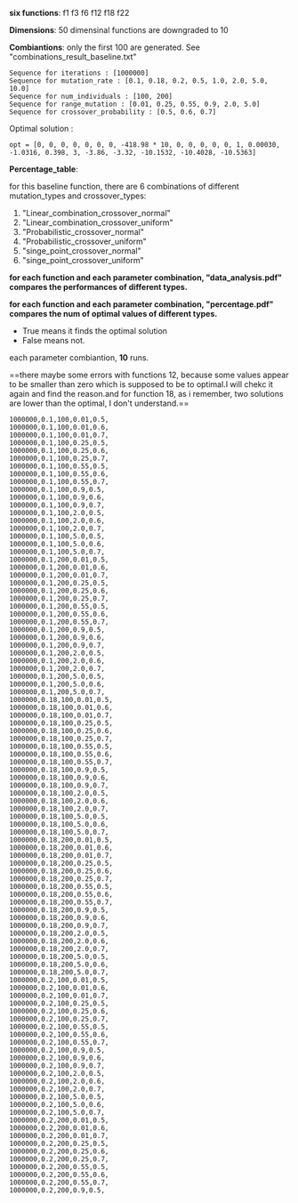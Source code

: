 **six functions**: f1 f3 f6 f12 f18 f22

**Dimensions**: 50 dimensinal functions are downgraded to 10

**Combiantions**: only the first 100 are generated. See "combinations_result_baseline.txt"

```
Sequence for iterations : [1000000]
Sequence for mutation_rate : [0.1, 0.18, 0.2, 0.5, 1.0, 2.0, 5.0, 10.0]
Sequence for num_individuals : [100, 200]
Sequence for range_mutation : [0.01, 0.25, 0.55, 0.9, 2.0, 5.0]
Sequence for crossover_probability : [0.5, 0.6, 0.7]
```

Optimal solution :

```
opt = [0, 0, 0, 0, 0, 0, 0, -418.98 * 10, 0, 0, 0, 0, 0, 1, 0.00030, -1.0316, 0.398, 3, -3.86, -3.32, -10.1532, -10.4028, -10.5363]
```

**Percentage_table**:

for this baseline function, there are 6 combinations of different mutation_types and crossover_types:

1. "Linear_combination_crossover_normal" 
2. "Linear_combination_crossover_uniform"
3. "Probabilistic_crossover_normal"
4. "Probabilistic_crossover_uniform"
5. "singe_point_crossover_normal"
6. "singe_point_crossover_uniform"

**for each function and each parameter combination, "data_analysis.pdf" compares the performances of different types.**

**for each function and each parameter combination, "percentage.pdf" compares the num of optimal values of different types.**

- True means it finds the optimal solution
- False means not.

each parameter combiantion, **10** runs.

==there maybe some errors with functions 12, because some values appear to be smaller than zero which is supposed to be to optimal.I will chekc it again and find the reason.and for function 18, as i remember, two solutions are lower than the optimal, I don't understand.==

```
1000000,0.1,100,0.01,0.5,
1000000,0.1,100,0.01,0.6,
1000000,0.1,100,0.01,0.7,
1000000,0.1,100,0.25,0.5,
1000000,0.1,100,0.25,0.6,
1000000,0.1,100,0.25,0.7,
1000000,0.1,100,0.55,0.5,
1000000,0.1,100,0.55,0.6,
1000000,0.1,100,0.55,0.7,
1000000,0.1,100,0.9,0.5,
1000000,0.1,100,0.9,0.6,
1000000,0.1,100,0.9,0.7,
1000000,0.1,100,2.0,0.5,
1000000,0.1,100,2.0,0.6,
1000000,0.1,100,2.0,0.7,
1000000,0.1,100,5.0,0.5,
1000000,0.1,100,5.0,0.6,
1000000,0.1,100,5.0,0.7,
1000000,0.1,200,0.01,0.5,
1000000,0.1,200,0.01,0.6,
1000000,0.1,200,0.01,0.7,
1000000,0.1,200,0.25,0.5,
1000000,0.1,200,0.25,0.6,
1000000,0.1,200,0.25,0.7,
1000000,0.1,200,0.55,0.5,
1000000,0.1,200,0.55,0.6,
1000000,0.1,200,0.55,0.7,
1000000,0.1,200,0.9,0.5,
1000000,0.1,200,0.9,0.6,
1000000,0.1,200,0.9,0.7,
1000000,0.1,200,2.0,0.5,
1000000,0.1,200,2.0,0.6,
1000000,0.1,200,2.0,0.7,
1000000,0.1,200,5.0,0.5,
1000000,0.1,200,5.0,0.6,
1000000,0.1,200,5.0,0.7,
1000000,0.18,100,0.01,0.5,
1000000,0.18,100,0.01,0.6,
1000000,0.18,100,0.01,0.7,
1000000,0.18,100,0.25,0.5,
1000000,0.18,100,0.25,0.6,
1000000,0.18,100,0.25,0.7,
1000000,0.18,100,0.55,0.5,
1000000,0.18,100,0.55,0.6,
1000000,0.18,100,0.55,0.7,
1000000,0.18,100,0.9,0.5,
1000000,0.18,100,0.9,0.6,
1000000,0.18,100,0.9,0.7,
1000000,0.18,100,2.0,0.5,
1000000,0.18,100,2.0,0.6,
1000000,0.18,100,2.0,0.7,
1000000,0.18,100,5.0,0.5,
1000000,0.18,100,5.0,0.6,
1000000,0.18,100,5.0,0.7,
1000000,0.18,200,0.01,0.5,
1000000,0.18,200,0.01,0.6,
1000000,0.18,200,0.01,0.7,
1000000,0.18,200,0.25,0.5,
1000000,0.18,200,0.25,0.6,
1000000,0.18,200,0.25,0.7,
1000000,0.18,200,0.55,0.5,
1000000,0.18,200,0.55,0.6,
1000000,0.18,200,0.55,0.7,
1000000,0.18,200,0.9,0.5,
1000000,0.18,200,0.9,0.6,
1000000,0.18,200,0.9,0.7,
1000000,0.18,200,2.0,0.5,
1000000,0.18,200,2.0,0.6,
1000000,0.18,200,2.0,0.7,
1000000,0.18,200,5.0,0.5,
1000000,0.18,200,5.0,0.6,
1000000,0.18,200,5.0,0.7,
1000000,0.2,100,0.01,0.5,
1000000,0.2,100,0.01,0.6,
1000000,0.2,100,0.01,0.7,
1000000,0.2,100,0.25,0.5,
1000000,0.2,100,0.25,0.6,
1000000,0.2,100,0.25,0.7,
1000000,0.2,100,0.55,0.5,
1000000,0.2,100,0.55,0.6,
1000000,0.2,100,0.55,0.7,
1000000,0.2,100,0.9,0.5,
1000000,0.2,100,0.9,0.6,
1000000,0.2,100,0.9,0.7,
1000000,0.2,100,2.0,0.5,
1000000,0.2,100,2.0,0.6,
1000000,0.2,100,2.0,0.7,
1000000,0.2,100,5.0,0.5,
1000000,0.2,100,5.0,0.6,
1000000,0.2,100,5.0,0.7,
1000000,0.2,200,0.01,0.5,
1000000,0.2,200,0.01,0.6,
1000000,0.2,200,0.01,0.7,
1000000,0.2,200,0.25,0.5,
1000000,0.2,200,0.25,0.6,
1000000,0.2,200,0.25,0.7,
1000000,0.2,200,0.55,0.5,
1000000,0.2,200,0.55,0.6,
1000000,0.2,200,0.55,0.7,
1000000,0.2,200,0.9,0.5,
```

